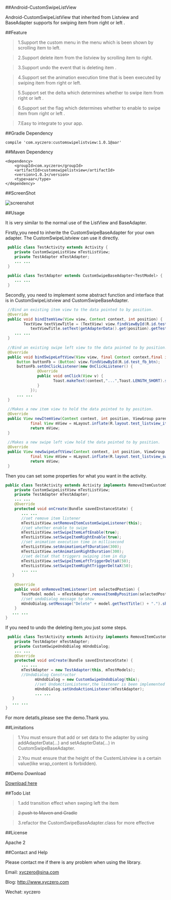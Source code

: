 ##Android-CustomSwipeListView

Android-CustomSwipeListView that inherited from Listview and BaseAdapter supports for swiping item from right or left .

##Feature

>1.Support the custom menu in the menu which is been shown by scrolling item to left.

>2.Support delete item from the listview by scrolling item to right.

>3.Support undo the event that is deleting item .

>4.Support set the animation execution time that is been executed by swiping item from right or left.

>5.Support set the delta which determines whether to swipe item from right or left .

>6.Support set the flag which determines whether to enable to swipe item from right or left .

>7.Easy to integrate to your app.

##Gradle Dependency
```
compile 'com.xyczero:customswipelistview:1.0.1@aar'
```
##Maven Dependency
```
<dependency>
    <groupId>com.xyczero</groupId>
    <artifactId>customswipelistview</artifactId>
    <version>1.0.1</version>
    <type>aar</type>
</dependency>
```
##ScreenShot

![screenshot](http://7u2jsw.com1.z0.glb.clouddn.com/githubCustomSwipeListview_Set.PNG)

##Usage

 It is very similar to the normal use of the ListView and BaseAdapter.
 
 Firstly,you need to inherite the CustomSwipeBaseAdapter for your own adapter. The CustomSwipeListview can use it directly.
```java
 public class TestActivity extends Activity {
    private CustomSwipeListView mTestListView;
    private TestAdapter mTestAdapter;
    ... ...
 }
     
 public class TestAdapter extends CustomSwipeBaseAdapter<TestModel> {
    ... ...
 }
```
 Secondly, you need to implement some abstract function and interface that is in CustomSwipeListview and CustomSwipeBaseAdapter.
```java
 //Bind an existing item view to the data pointed to by position.
 @Override
 public void bindItemView(View view, Context context, int position) {
	    TextView textViewTitle = (TextView) view.findViewById(R.id.test_title);
		   textViewTitle.setText(getAdapterData().get(position).getTestTitle());
	... ...
 }
 
 //Bind an existing swipe left view to the data pointed to by position.
 @Override
 public void bindSwipeLeftView(View view, final Context context,final int position) {
     Button buttonFb = (Button) view.findViewById(R.id.test_fb_btn);
     buttonFb.setOnClickListener(new OnClickListener() {
			  @Override
			  public void onClick(View v) {
				     Toast.makeText(context,"...",Toast.LENGTH_SHORT).show();
			  }
		   });
     ... ...
 }
 
 //Makes a new item view to hold the data pointed to by position.
 @Override
 public View newItemView(Context context, int position, ViewGroup parent) {
		   final View mView = mLayout.inflate(R.layout.test_listview_item_view, parent, false);
		   return mView;
 }
 
 //Makes a new swipe left view hold the data pointed to by position.
 @Override
 public View newSwipeLeftView(Context context, int position, ViewGroup parent) {
		   final View mView = mLayout.inflate(R.layout.test_listview_swipe_view, parent, false);
		   return mView;
 }
 ```
 Then you can set some properties for what you want in the activity.
 ```java
 public class TestActivity extends Activity implements RemoveItemCustomSwipeListener {
     private CustomSwipeListView mTestListView;
     private TestAdapter mTestAdapter;
     ... ...
     @Override
     protected void onCreate(Bundle savedInstanceState) {
        ... ...
        //set remove item listener
        mTestListView.setRemoveItemCustomSwipeListener(this);
        //set whether enable to swipe
        mTestListView.setSwipeItemLeftEnable(true);
        mTestListView.setSwipeItemRightEnable(true);
        //set animation execution time in millisecond
        mTestListView.setAnimationLeftDuration(300);
        mTestListView.setAnimationRightDuration(300);
        //set deltaX that triggers swiping item in dip
        mTestListView.setSwipeItemLeftTriggerDeltaX(50);
        mTestListView.setSwipeItemRightTriggerDeltaX(50);
        ... ...
    }
	    
     @Override
     public void onRemoveItemListener(int selectedPostion) {
        TestModel model = mTestAdapter.removeItemByPosition(selectedPostion);
        //set undoDialog message to show
        mUndoDialog.setMessage("Delete" + model.getTestTitle() + ".").showUndoDialog();
     }
	... ...
 }
 ```
 If you need to undo the deleting item,you just some steps.
 ```java
  public class TestActivity extends Activity implements RemoveItemCustomSwipeListener {
     private TestAdapter mTestAdapter;
     private CustomSwipeUndoDialog mUndoDialog;
     ... ...
     @Override
     protected void onCreate(Bundle savedInstanceState) {
        ... ...
        mTestAdapter = new TestAdapter(this, mTestModels);
        //UndoDialog Constructor
		      mUndoDialog = new CustomSwipeUndoDialog(this);
		      //set UndoActionListener,the listener is been implemented in CustomSwipeBaseAdapter.
		      mUndoDialog.setUndoActionListener(mTestAdapter);
		      ... ...
    }
	... ...
 }
 ```
 
 For more detatls,please see the demo.Thank you.
 
##Limitations

>1.You must ensure that add or set data to the adapter by using addAdapterData(...) and setAdapterData(...) in CustomSwipeBaseAdapter.
 
>2.You must ensure that the height of the CustemListview is a certain value(like wrap_content is forbidden).
 
##Demo Download

[Download here](http://7u2jsw.com1.z0.glb.clouddn.com/githubCustomSwipeListView.apk)

##Todo List

>1.add transition effect when swping left the item

>~~2.push to Maven and Gradle~~

>3.refactor the CustomSwipeBaseAdapter.class for more effective


##License

 Apache 2

##Contact and Help

Please contact me if there is any problem when using the library.

Email: xyczero@sina.com

Blog:  http://www.xyczero.com

Wechat: xyczero
